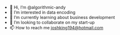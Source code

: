 - 👋 Hi, I’m @algorithmic-andy
- 👀 I’m interested in data encoding
- 🌱 I’m currently learning about business development
- 💞️ I’m looking to collaborate on my start-up
- 📫 How to reach me joshking194@hotmail.com

<!---
algorithmic-andy/algorithmic-andy is a ✨ special ✨ repository because its `README.md` (this file) appears on your GitHub profile.
You can click the Preview link to take a look at your changes.
--->
